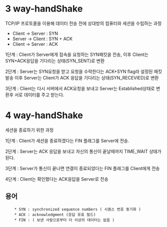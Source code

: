 # 3 way-handShake

TCP/IP 프로토콜을 이용해 데이터 전송 전에 상대방의 컴퓨터와 세션을 수립하는 과정

 * Client -> Server : SYN
 * Server -> Client : SYN + ACK
 * Client -> Server : ACK
 
1단계 : Client가 Server에게 접속을 요청하는 SYN패킷을 전송, 이후 Client는 SYN+ACK응답을 기다리는 상태(SYN_SENT)로 변환

2단계 : Server는 SYN요청을 받고 요청을 수락한다는 ACK+SYN flag라 설정된 패킷 발송 이후 Server는 Client가 ACK 응답을 기다리는 상태(SYN_RECEVIED)로 변환 

3단계 : Client는 다시 서버에서 ACK요청을 보내고 Server는 Established상태로 변환후 서로 데이터를 주고 받는다.


# 4 way-handShake
세션을 종료하기 위한 과정

1단계 : Client가 세션을 종료하겠다는 FIN 플래그를 Server에 전송.

2단계 : Server는 ACK 응답을 보내고 자신의 통신이 끝날때까지 TIME_WAIT 상태가 된다.

3단계 : Server가 통신이 끝나면 연결이 종료되었다는 FIN 플래그를 Client에게 전송

4단계 : Client는 확인했다는 ACK응답을 Server로 전송

## 용어
```
    * SYN : synchronized sequence numbers ( 시퀀스 번호 동기화 )
    * ACK : acknowledgment (응답 유효 필드)
    * FIN : ( 보낸 사람으로부터 더 이상의 데이터는 없음 )
```  